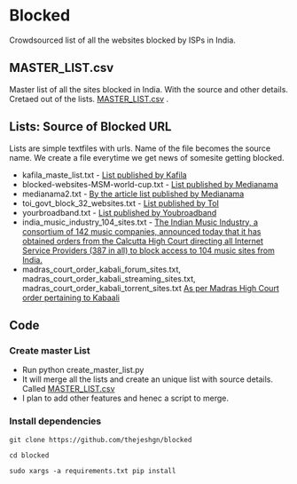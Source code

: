 # Blocked

Crowdsourced list of all the websites blocked by ISPs in India. 


## MASTER_LIST.csv
Master list of all the sites blocked in India. With the source and other details. Cretaed out of the lists. [MASTER_LIST.csv](https://github.com/thejeshgn/blocked/blob/master/MASTER_LIST.csv) .

## Lists: Source of Blocked URL
Lists are simple textfiles with urls. Name of the file becomes the source name. We create a file everytime we get news of somesite getting blocked.

- kafila_maste_list.txt - [List published by Kafila](http://kafila.org/2012/05/26/list-of-websites-blocked-in-india/)
- blocked-websites-MSM-world-cup.txt - [List published by Medianama](http://www.medianama.com/wp-content/uploads/blocked-websites-MSM-world-cup.txt)
- medianama2.txt - [By the article list published by Medianama](http://www.medianama.com/2014/07/223-world-cup-2014-472-websites-including-google-docs-blocked-in-india-following-sony-complaint/)
- toi_govt_block_32_websites.txt - [List published by ToI](http://timesofindia.indiatimes.com/tech/tech-news/Pastebin-Dailymotion-Github-blocked-after-DoT-order-Report/articleshow/45701713.cms)
- yourbroadband.txt - [List published by Youbroadband](http://www.youbroadband.in/List%20of%20Blocked%20Websites-Regulatory%20Guidelines%20&%20HighCourt%20Orders.pdf)
- india_music_industry_104_sites.txt - [The Indian Music Industry, a consortium of 142 music companies, announced today that it has obtained orders from the Calcutta High Court directing all Internet Service Providers (387 in all) to block access to 104 music sites from India.](http://www.medianama.com/2012/03/223-list-of-104-music-sites-that-the-indian-music-industry-wants-blocked/)
- madras_court_order_kabali_forum_sites.txt, madras_court_order_kabali_streaming_sites.txt, madras_court_order_kabali_torrent_sites.txt [As per Madras High Court order pertaining to Kabaali](http://www.actcorp.in/madras_court_order-kabali.pdf)



## Code
### Create master List
- Run python create_master_list.py
- It will merge all the lists and create an unique list with source details. Called [MASTER_LIST.csv](https://github.com/thejeshgn/blocked/blob/master/MASTER_LIST.csv)
- I plan to add other features and henec a script to merge. 


### Install dependencies
`git clone https://github.com/thejeshgn/blocked`

`cd blocked`

`sudo xargs -a requirements.txt pip install`
